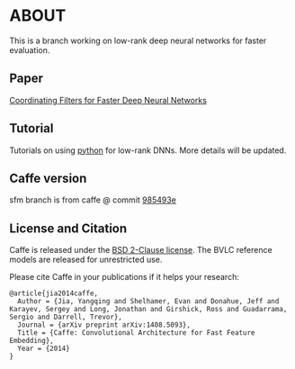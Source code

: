 # ABOUT 

This is a branch working on low-rank deep neural networks for faster evaluation.

## Paper

[Coordinating Filters for Faster Deep Neural Networks](https://arxiv.org/abs/1703.09746)

## Tutorial
Tutorials on using [python](/python) for low-rank DNNs.
More details will be updated.

## Caffe version
sfm branch is from caffe @ commit [985493e](https://github.com/BVLC/caffe/tree/985493e9ce3e8b61e06c072a16478e6a74e3aa5a)

## License and Citation

Caffe is released under the [BSD 2-Clause license](https://github.com/BVLC/caffe/blob/master/LICENSE).
The BVLC reference models are released for unrestricted use.

Please cite Caffe in your publications if it helps your research:

    @article{jia2014caffe,
      Author = {Jia, Yangqing and Shelhamer, Evan and Donahue, Jeff and Karayev, Sergey and Long, Jonathan and Girshick, Ross and Guadarrama, Sergio and Darrell, Trevor},
      Journal = {arXiv preprint arXiv:1408.5093},
      Title = {Caffe: Convolutional Architecture for Fast Feature Embedding},
      Year = {2014}
    }
